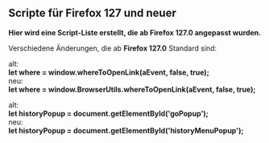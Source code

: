 ## Scripte für Firefox 127 und neuer ###    

**Hier wird eine Script-Liste erstellt, die ab Firefox 127.0 angepasst wurden.**    
     
Verschiedene Änderungen, die ab **Firefox 127.0** Standard sind:
       
alt:    
**let where = window.whereToOpenLink(aEvent, false, true);**    
neu:    
**let where = window.BrowserUtils.whereToOpenLink(aEvent, false, true);**    
    
alt:    
**let historyPopup = document.getElementById('goPopup');**    
neu:     
**let historyPopup = document.getElementById('historyMenuPopup');**    
  
